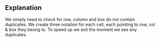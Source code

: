 ## Explanation

We simply need to check for row, column and box do not contain duplicates.
We create three notation for each cell, each pointing to row, col & box they beong to.
To speed up we exit the moment we see any duplicates.
